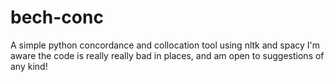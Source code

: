 # bech-conc
A simple python concordance and collocation tool using nltk and spacy
I'm aware the code is really really bad in places, and am open to suggestions of any kind!
